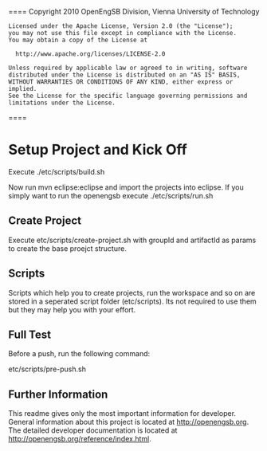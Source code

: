 ====
    Copyright 2010 OpenEngSB Division, Vienna University of Technology

    Licensed under the Apache License, Version 2.0 (the "License");
    you may not use this file except in compliance with the License.
    You may obtain a copy of the License at

      http://www.apache.org/licenses/LICENSE-2.0

    Unless required by applicable law or agreed to in writing, software
    distributed under the License is distributed on an "AS IS" BASIS,
    WITHOUT WARRANTIES OR CONDITIONS OF ANY KIND, either express or implied.
    See the License for the specific language governing permissions and
    limitations under the License.
====

Setup Project and Kick Off
==========================
Execute ./etc/scripts/build.sh

Now run mvn eclipse:eclipse and import the projects into eclipse. If you simply want to run the openengsb execute ./etc/scripts/run.sh

Create Project
--------------
Execute etc/scripts/create-project.sh with groupId and artifactId as params to create the base proejct structure.

Scripts
-------
Scripts which help you to create projects, run the workspace and so on are stored in a seperated script folder (etc/scripts). Its not required to use them but they may help you with your effort.

Full Test
---------
Before a push, run the following command:

etc/scripts/pre-push.sh

Further Information
-------------------
This readme gives only the most important information for developer. General information about this project is located at http://openengsb.org. The detailed developer documentation is located at http://openengsb.org/reference/index.html.

